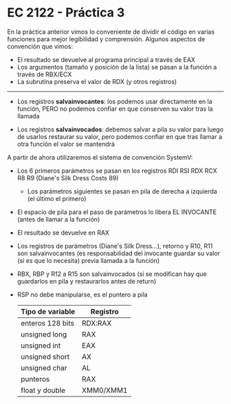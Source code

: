 # EC 2122 - Práctica 3

En la práctica anterior vimos lo conveniente de dividir el código en varias funciones para mejor legibilidad y comprensión. Algunos aspectos de convención que vimos:

- El resultado se devuelve al programa principal a través de EAX
- Los argumentos (tamaño y posición de la lista) se pasan a la función a través de RBX/ECX
- La subrutina preserva el valor de RDX (y otros registros)

----

- Los registros **salvainvocantes**: los podemos usar directamente en la función, PERO no podemos confiar en que conserven su valor tras la llamada

- Los registros **salvainvocados**: debemos salvar a pila su valor para luego de usarlos restaurar su valor, pero podemos confiar en que tras llamar a otra función el valor se mantendrá



A partir de ahora utilizaremos el sistema de convención SystemV:

- Los 6 primeros parámetros se pasan en los registros RDI RSI RDX RCX R8 R9 (Diane's Silk Dress Costs 89)

  - Los parámetros siguientes se pasan en pila de derecha a izquierda (el último el primero)

- El espacio de pila para el paso de parámetros lo libera EL INVOCANTE (antes de llamar a la función)

- El resultado se devuelve en RAX

- Los registros de parámetros (Diane's Silk Dress...), retorno y R10, R11 son salvainvocantes (es responsabilidad del invocante guardar su valor (si es que lo necesita) previa llamada a la función)

- RBX, RBP y R12 a R15 son salvainvocados (si se modifican hay que guardarlos en pila y restaurarlos antes de return)

- RSP no debe manipularse, es el puntero a pila

  | Tipo de variable | Registro  |
  | ---------------- | --------- |
  | enteros 128 bits | RDX:RAX   |
  | unsigned long    | RAX       |
  | unsigned int     | EAX       |
  | unsigned short   | AX        |
  | unsigned char    | AL        |
  | punteros         | RAX       |
  | float y double   | XMM0/XMM1 |

